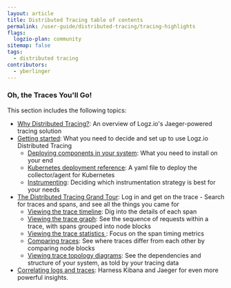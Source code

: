 ```yaml
---
layout: article
title: Distributed Tracing table of contents
permalink: /user-guide/distributed-tracing/tracing-highlights
flags:
  logzio-plan: community
sitemap: false
tags:
  - distributed tracing
contributors:
  - yberlinger
---
```

### Oh, the Traces You'll Go! 

This section includes the following topics: 

* [Why Distributed Tracing?](/user-guide/distributed-tracing/tracing-overview): An overview of Logz.io's Jaeger-powered tracing solution
* [Getting started](/user-guide/distributed-tracing/getting-started-tracing): What you need to decide and set up to use Logz.io Distributed Tracing
    * [Deploying components in your system](/user-guide/distributed-tracing/deploying-components): What you need to install on your end
    * [Kubernetes deployment reference](/user-guide/distributed-tracing/k8s-deployment): A yaml file to deploy the collector/agent for Kubernetes
    * [Instrumenting](/user-guide/distributed-tracing/tracing-instrumentation): Deciding which instrumentation strategy is best for your needs
* [The Distributed Tracing Grand Tour](/user-guide/distributed-tracing/tracing-tour): Log in and get on the trace - 
      Search for traces and spans, and see all the things you came for 
    * [Viewing the trace timeline](/user-guide/distributed-tracing/trace-timeline): Dig into the details of each span
    * [Viewing the trace graph](/user-guide/distributed-tracing/trace-graph): See the sequence of requests within a trace, with spans grouped into node blocks
    * [Viewing the trace statistics ](/user-guide/distributed-tracing/trace-statistics): Focus on the span timing metrics 
    <!-- * [Viewing the trace JSON](/user-guide/distributed-tracing/trace-json): Generate the JSON file for the trace, for future reference -->
    * [Comparing traces](/user-guide/distributed-tracing/compare-traces): See where traces differ from each other by comparing node blocks
    * [Viewing trace topology diagrams](/user-guide/distributed-tracing/topology-system_architecture): See the dependencies and structure of your system, as told by your tracing data
* [Correlating logs and traces](/user-guide/distributed-tracing/correlate-traces): Harness Kibana and Jaeger for even more powerful insights. 


